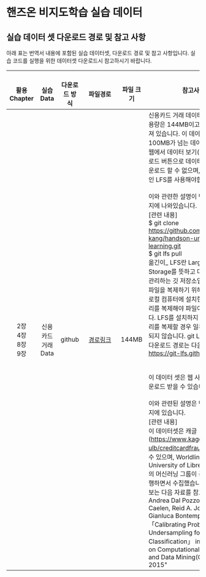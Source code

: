 # 핸즈온 비지도학습 실습 데이터

## 실습 데이터 셋 다운로드 경로 및 참고 사항
아래 표는 번역서 내용에 포함된 실습 데이터셋, 다운로드 경로 및 참고 사항입니다. 실습 코드를 실행을 위한 데이터셋 다운로드시 참고하시기 바랍니다.

|&nbsp;&nbsp;&nbsp;&nbsp;&nbsp;&nbsp;&nbsp;&nbsp;&nbsp;<br> 활용 Chapter	| &nbsp;&nbsp;&nbsp;&nbsp;&nbsp;&nbsp;&nbsp;&nbsp;&nbsp;<br> 실습 Data| &nbsp;&nbsp;&nbsp;&nbsp;&nbsp;&nbsp;&nbsp;&nbsp;&nbsp;<br> 다운로드 방식|&nbsp;&nbsp;&nbsp;&nbsp;&nbsp;&nbsp;&nbsp;&nbsp;&nbsp;&nbsp;&nbsp;&nbsp;&nbsp;&nbsp;&nbsp;&nbsp;&nbsp;&nbsp;<br>파일경로|&nbsp;&nbsp;&nbsp;&nbsp;&nbsp;&nbsp;&nbsp;&nbsp;&nbsp;<br> 파일 크기| 참고사항|
|:-----:|:-----:|:-----:|:-----:|:-----:|----------------|
|2장<br>4장<br>8장<br>9장|신용카드 거래 Data|github|[경로링크](https://github.com/francis-kang/handson-unsupervised-learning/blob/master/datasets/credit_card_data/credit_card.csv)<br>|144MB|신용카드 거래 데이터 셋의 데이터 용량은 144MB이고 깃허브에 올려져 있습니다. 이 데이터셋은 100MB가 넘는 데이셋으로 깃허브 웹에서 데이터 보기(view) 및 다운로드 버튼으로 데이터를 보거나 다운로드 할 수 없으며, 깃저장소 기능인 LFS를 사용해야합니다. <br><br>이와 관련한 설명이 번역서 70페이지에  나와있습니다. <br>[관련 내용] <br>$ git clone https://github.com/francis-kang/handson-unsupervised-learning.git <br>$ git lfs pull <br>옮긴이_ LFS란 Large File Storage를 뜻하고 대용량 파일을 관리하는 깃 저장소입니다. 대용량 파일을 복제하기 위해서는 LFS를 로컬 컴퓨터에 설치한 후 리포지터리를 복제해야 파일이 잘 복제됩니다. LFS를 설치하지 않고 리포지터리를 복제할 경우 일부 파일이 복제되지 않습니다. git LFS 설치 파일 다운로드 경로는 다음과 같습니다. https://git-lfs.github.com  <br><br><br> 이 데이터 셋은 웹 사이트에서도 다운로드 받을 수 있습니다. <br><br>이와 관련된 설명은 번역서 74페이지에 있습니다.  <br>[관련 내용]<br> 이 데이터셋은 캐글(https://www.kaggle.com/mlg-ulb/creditcardfraud)을 통해 구할 수 있으며, Worldline과 University of Libre de Bruxelles의 머신러닝 그룹이 공동 연구를 진행하면서 수집했습니다. 자세한 정보는 다음 자료를 참고하십시오. Andrea Dal Pozzolo, Olivier Caelen, Reid A. Johnson and Gianluca Bontempi, 「Calibrating Probability with Undersampling for Unbalanced Classification」 in Symposium on Computational Intelligence and Data Mining(CIDM), IEEE, 2015"|
